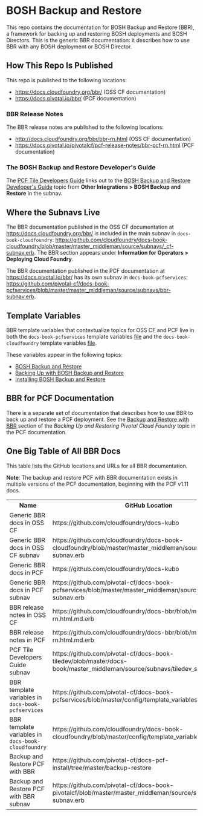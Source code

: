 # BOSH Backup and Restore

This repo contains the documentation for BOSH Backup and Restore (BBR), a framework for backing up and restoring BOSH deployments and BOSH Directors. This is the generic BBR documentation: it describes how to use BBR with any BOSH deployment or BOSH Director.

## How This Repo Is Published

This repo is published to the following locations:

* https://docs.cloudfoundry.org/bbr/ (OSS CF documentation)
* https://docs.pivotal.io/bbr/ (PCF documentation)

### BBR Release Notes

The BBR release notes are published to the following locations:

* http://docs.cloudfoundry.org/bbr/bbr-rn.html (OSS CF documentation)
* https://docs.pivotal.io/pivotalcf/pcf-release-notes/bbr-pcf-rn.html (PCF documentation)

### The BOSH Backup and Restore Developer's Guide

The [PCF Tile Developers Guide](https://docs.pivotal.io/tiledev/) links out to the [BOSH Backup and Restore Developer's Guide](https://github.com/cloudfoundry/docs-bbr/blob/master/bbr-devguide.html.md.erb) topic from **Other Integrations > BOSH Backup and Restore** in the subnav.

## Where the Subnavs Live

The BBR documentation published in the OSS CF documentation at https://docs.cloudfoundry.org/bbr/ is included in the main subnav in `docs-book-cloudfoundry`: https://github.com/cloudfoundry/docs-book-cloudfoundry/blob/master/master_middleman/source/subnavs/_cf-subnav.erb. The BBR section appears under **Information for Operators > Deploying Cloud Foundry**.

The BBR documentation published in the PCF documentation at https://docs.pivotal.io/bbr/ has its own subnav in `docs-book-pcfservices`: https://github.com/pivotal-cf/docs-book-pcfservices/blob/master/master_middleman/source/subnavs/bbr-subnav.erb. 

## Template Variables

BBR template variables that contextualize topics for OSS CF and PCF live in both the `docs-book-pcfservices` template variables [file](https://github.com/pivotal-cf/docs-book-pcfservices/blob/master/config/template_variables.yml) and the `docs-book-cloudfoundry` template variables [file](https://github.com/cloudfoundry/docs-book-cloudfoundry/blob/master/config/template_variables.yml). 

These variables appear in the following topics:
* [BOSH Backup and Restore](https://github.com/cloudfoundry/docs-bbr/blob/master/index.html.md.erb)
* [Backing Up with BOSH Backup and Restore](https://github.com/cloudfoundry/docs-bbr/blob/master/backup.html.md.erb)
* [Installing BOSH Backup and Restore](https://github.com/cloudfoundry/docs-bbr/blob/master/installing.html.md.erb)

## BBR for PCF Documentation

There is a separate set of documentation that describes how to use BBR to back up and restore a PCF deployment. See the [Backup and Restore with BBR](https://docs.pivotal.io/pivotalcf/customizing/backup-restore/#bbr) section of the <em>Backing Up and Restoring Pivotal Cloud Foundry</em> topic in the PCF documentation. 

## One Big Table of All BBR Docs

This table lists the GitHub locations and URLs for all BBR documentation.

<table>
<tr> 
 <th>Name</th>
 <th>GitHub Location</th>
 <th>URL</th>
</tr>
<tr>
  <td>Generic BBR docs in OSS CF</td>
  <td>https://github.com/cloudfoundry/docs-kubo</td>
  <td>https://docs.cloudfoundry.org/bbr/</td>
</tr>
<tr>
  <td>Generic BBR docs in OSS CF subnav</td>
  <td>https://github.com/cloudfoundry/docs-book-cloudfoundry/blob/master/master_middleman/source/subnavs/_cf-subnav.erb</td>
  <td>https://docs.cloudfoundry.org/bbr/</td>
</tr>
<tr>
  <td>Generic BBR docs in PCF</td>
  <td>https://github.com/cloudfoundry/docs-kubo</td>
  <td>https://docs.pivotal.io/bbr</td>
</tr>
<tr>
  <td>Generic BBR docs in PCF subnav</td>
  <td>https://github.com/pivotal-cf/docs-book-pcfservices/blob/master/master_middleman/source/subnavs/bbr-subnav.erb</td>
  <td>https://docs.pivotal.io/bbr</td>
</tr>
<tr>
  <td>BBR release notes in OSS CF</td>
  <td>https://github.com/cloudfoundry/docs-bbr/blob/master/bbr-rn.html.md.erb</td>
  <td>http://docs.cloudfoundry.org/bbr/bbr-rn.html</td>
</tr>
<tr>
  <td>BBR release notes in PCF</td>
  <td>https://github.com/cloudfoundry/docs-bbr/blob/master/bbr-rn.html.md.erb</td>
  <td>https://docs.pivotal.io/pivotalcf/pcf-release-notes/bbr-pcf-rn.html</td>
</tr>
<tr>
  <td>PCF Tile Developers Guide subnav</td>
  <td>https://github.com/pivotal-cf/docs-book-tiledev/blob/master/docs-book/master_middleman/source/subnavs/tiledev_subnav.erb</td>
  <td>https://docs.pivotal.io/tiledev</td>
</tr>
<tr>  
  <td>BBR template variables in <code>docs-book-pcfservices</code></td>
  <td>https://github.com/pivotal-cf/docs-book-pcfservices/blob/master/config/template_variables.yml</td>
  <td>n/a</td>
</tr>
<tr>
  <td>BBR template variables in <code>docs-book-cloudfoundry</code></td>
  <td>https://github.com/cloudfoundry/docs-book-cloudfoundry/blob/master/config/template_variables.yml</td>
  <td>n/a</td>
</tr>
<tr>
  <td>Backup and Restore PCF with BBR</td>
  <td>https://github.com/pivotal-cf/docs-pcf-install/tree/master/backup-restore</td>
  <td>https://docs.pivotal.io/pivotalcf/customizing/backup-restore/#bbr</td>
</tr>
<tr>
  <td>Backup and Restore PCF with BBR subnav</td>
  <td>https://github.com/pivotal-cf/docs-book-pivotalcf/blob/master/master_middleman/source/subnavs/pcf-subnav.erb</td>
  <td>https://docs.pivotal.io/pivotalcf/customizing/backup-restore/#bbr</td>
</tr>
  
**Note**: The backup and restore PCF with BBR documentation exists in multiple versions of the PCF documentation, beginning with the PCF v1.11 docs.

</table>
